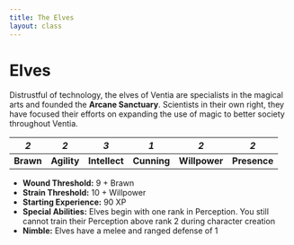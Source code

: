 ```yaml
---
title: The Elves
layout: class
---
```

# Elves
Distrustful of technology, the elves of Ventia are specialists in the magical arts and founded the **Arcane Sanctuary**. Scientists in their own right, they have focused their efforts on expanding the use of magic to better society throughout Ventia.
<classtable markdown="block">

|<span class="fa fa-stack fa-2x"><i class="fa fa-fw fa-cog fa-inverse fa-stack-2x" aria-hidden="true"></i><i class="fa fa-stack-1x accent">2</i></span>|<span class="fa fa-stack fa-2x"><i class="fa fa-fw fa-cog fa-inverse fa-stack-2x" aria-hidden="true"></i><i class="fa fa-stack-1x accent">2</i></span>|<span class="fa fa-stack fa-2x"><i class="fa fa-fw fa-cog fa-inverse fa-stack-2x" aria-hidden="true"></i><i class="fa fa-stack-1x accent">3</i></span>|<span class="fa fa-stack fa-2x"><i class="fa fa-fw fa-cog fa-inverse fa-stack-2x" aria-hidden="true"></i><i class="fa fa-stack-1x accent">1</i></span>|<span class="fa fa-stack fa-2x"><i class="fa fa-fw fa-cog fa-inverse fa-stack-2x" aria-hidden="true"></i><i class="fa fa-stack-1x accent">2</i></span>|<span class="fa fa-stack fa-2x"><i class="fa fa-fw fa-cog fa-inverse fa-stack-2x" aria-hidden="true"></i><i class="fa fa-stack-1x accent">2</i></span>|
|:---------:|:-----------:|:-------------:|:-----------:|:-------------:|:------------:|
| **Brawn** | **Agility** | **Intellect** | **Cunning** | **Willpower** | **Presence** |

</classtable>

* **Wound Threshold:** 9 + Brawn
* **Strain Threshold:** 10 + Willpower
* **Starting Experience:** 90 XP
* **Special Abilities:** Elves begin with one rank in Perception. You still cannot train their Perception above rank 2 during character creation
* **Nimble:** Elves have a melee and ranged defense of 1